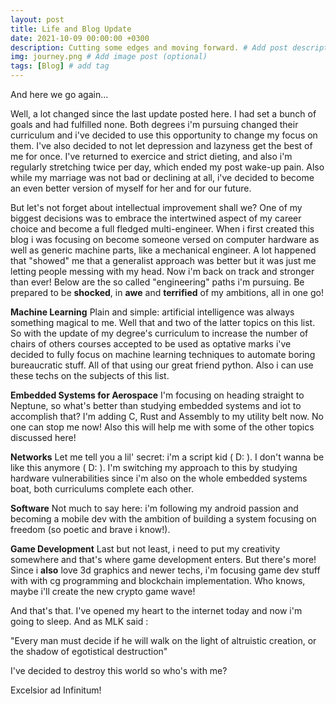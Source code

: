 ```yaml
---
layout: post
title: Life and Blog Update
date: 2021-10-09 00:00:00 +0300
description: Cutting some edges and moving forward. # Add post description (optional)
img: journey.png # Add image post (optional)
tags: [Blog] # add tag
---
```



And here we go again...

Well, a lot changed since the last update posted here. I had set a bunch of goals and had fulfilled none. Both degrees i'm pursuing changed their curriculum and i've decided to use this opportunity to change my focus on them. I've also decided to not let depression and lazyness get the best of me for once. I've returned to exercice and strict dieting, and also i'm regularly stretching twice per day, which ended my post wake-up pain. Also while my marriage was not bad or declining at all, i've decided to become an even better version of myself for her and for our future.

But let's not forget about intellectual improvement shall we? One of my biggest decisions was to embrace the intertwined aspect of my career choice and become a full fledged multi-engineer. When i first created this blog i was focusing on become someone versed on computer hardware as well as generic machine parts, like a mechanical engineer. A lot happened that "showed" me that a generalist approach was better but it was just me letting people messing with my head. Now i'm back on track and stronger than ever! Below are the so called "engineering" paths i'm pursuing. Be prepared to be <strong>shocked</strong>, in <strong>awe</strong> and <strong>terrified</strong> of my ambitions, all in one go!

<strong>Machine Learning</strong> Plain and simple: artificial intelligence was always something magical to me. Well that and two of the latter topics on this list. So with the update of my degree's curriculum to increase the number of chairs of others courses accepted to be used as optative marks i've decided to fully focus on machine learning techniques to automate boring bureaucratic stuff. All of that using our great friend python. Also i can use these techs on the subjects of this list.

<strong>Embedded Systems for Aerospace</strong> I'm focusing on heading straight to Neptune, so what's better than studying embedded systems and iot to accomplish that? I'm adding C, Rust and Assembly to my utility belt now. No one can stop me now! Also this will help me with some of the other topics discussed here!

<strong>Networks</strong> Let me tell you a lil' secret: i'm a script kid ( D: ). I don't wanna be like this anymore ( D: ). I'm switching my approach to this by studying hardware vulnerabilities since i'm also on the whole embedded systems boat, both curriculums complete each other.

<strong>Software</strong> Not much to say here: i'm following my android passion and becoming a mobile dev with the ambition of building a system focusing on freedom (so poetic and brave i know!).

<strong>Game Development</strong> Last but not least, i need to put my creativity somewhere and that's where game development enters. But there's more! Since i <strong>also</strong> love 3d graphics and newer techs, i'm focusing game dev stuff with with cg programming and blockchain implementation. Who knows, maybe i'll create the new crypto game wave!

And that's that. I've opened my heart to the internet today and now i'm going to sleep. And as MLK said :

"Every man must decide if he will walk on the light of altruistic creation, or the shadow of egotistical destruction"

I've decided to destroy this world so who's with me?


Excelsior ad Infinitum!
